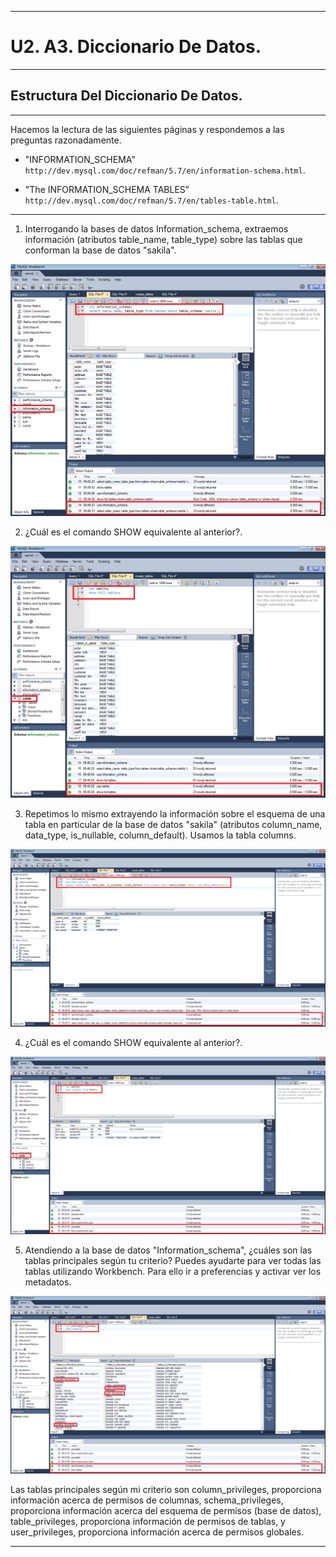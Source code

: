 ___

# **U2. A3. Diccionario De Datos.**

---

## **Estructura Del Diccionario De Datos.**

---

Hacemos la lectura de las siguientes páginas y respondemos a las preguntas razonadamente.

* "INFORMATION_SCHEMA" `http://dev.mysql.com/doc/refman/5.7/en/information-schema.html`.

* "The INFORMATION_SCHEMA TABLES" `http://dev.mysql.com/doc/refman/5.7/en/tables-table.html`.

---

1. Interrogando la bases de datos Information_schema, extraemos información (atributos table_name, table_type) sobre las tablas que conforman la base de datos "sakila".

![imagen01](./images/01.png)

2. ¿Cuál es el comando SHOW equivalente al anterior?.

![imagen02](./images/02.png)

3. Repetimos lo mismo extrayendo la información sobre el esquema de una tabla en particular de la base de datos "sakila" (atributos column_name, data_type, is_nullable, column_default). Usamos la tabla columns.

![imagen03](./images/03.png)

4. ¿Cuál es el comando SHOW equivalente al anterior?.

![imagen04](./images/04.png)

5. Atendiendo a la base de datos "Information_schema", ¿cuáles son las tablas principales según tu criterio? Puedes ayudarte para ver todas las tablas utilizando Workbench. Para ello ir a preferencias y activar ver los metadatos.

![imagen05](./images/05.png)

Las tablas principales según mi criterio son column_privileges, proporciona información acerca de permisos de columnas, schema_privileges, proporciona información acerca del esquema de permisos (base de datos), table_privileges, proporciona información de permisos de tablas, y user_privileges, proporciona información acerca de permisos globales.

---
